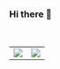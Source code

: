 ### Hi there 👋

<!--
**ipnet/ipnet** is a ✨ _special_ ✨ repository because its `README.md` (this file) appears on your GitHub profile.

Here are some ideas to get you started:

- 🔭 I’m currently working on ...
- 🌱 I’m currently learning ...
- 👯 I’m looking to collaborate on ...
- 🤔 I’m looking for help with ...
- 💬 Ask me about ...
- 📫 How to reach me: ...
- 😄 Pronouns: ...
- ⚡ Fun fact: ...
-->
<!--
<p align="center">
  <img src="https://github.com/ipnet/ipnet/blob/main/funny.gif" width=300 hight=300/>
</p>
-->
<br/>

<table border=0>
  <tr>
    <td>
      <img src="https://github-profile.misec.top/api?username=ipnet&show_icons=true&icon_color=0366d6&text_color=24292e&bg_color=ffffff&hide_title=true" />
    </td>
    <td>
      <img src="https://github-profile.misec.top/api/top-langs/?username=ipnet&layout=compact"/>
    </td>
  </tr>
<table>
